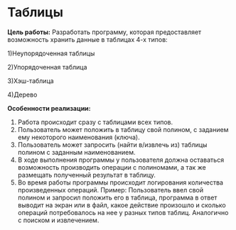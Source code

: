 # Таблицы

__Цель работы:__ 
Разработать программу, которая предоставляет возможность хранить данные в таблицах 4-х типов:

1)Неупорядоченная таблицы

2)Упорядоченная таблица

3)Хэш-таблица

4)Дерево


__Особенности реализации:__

1. Работа происходит сразу с таблицами всех типов.
1. Пользователь может положить в таблицу свой полином, с заданием ему некоторого наименования (ключа).
1. Пользователь может запросить (найти в/извлечь из) таблицы полином с заданным наименованием.
1. В ходе выполнения программы у пользователя должна оставаться возможность производить операции с полиномами, а так же размещать полученный результат в таблицу.
1. Во время работы программы происходит логирования количества произведенных операций. Пример:
Пользователь ввел свой полином и запросил положить его в таблица, программа в ответ выводит на экран или в файл, какое действие произошло и сколько операций потребовалось на нее у разных типов таблиц. Аналогично с поиском и извлечением.
